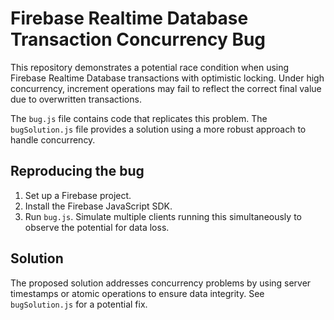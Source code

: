 # Firebase Realtime Database Transaction Concurrency Bug

This repository demonstrates a potential race condition when using Firebase Realtime Database transactions with optimistic locking.  Under high concurrency, increment operations may fail to reflect the correct final value due to overwritten transactions.

The `bug.js` file contains code that replicates this problem. The `bugSolution.js` file provides a solution using a more robust approach to handle concurrency.

## Reproducing the bug

1.  Set up a Firebase project.
2.  Install the Firebase JavaScript SDK.
3.  Run `bug.js`. Simulate multiple clients running this simultaneously to observe the potential for data loss.

## Solution

The proposed solution addresses concurrency problems by using server timestamps or atomic operations to ensure data integrity. See `bugSolution.js` for a potential fix.